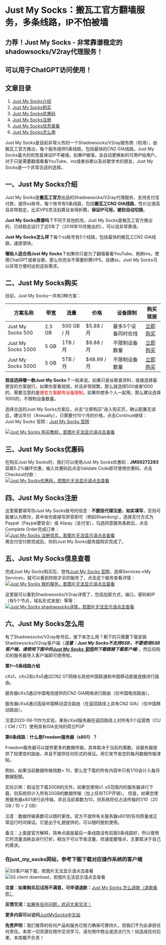 <h1>Just My Socks：搬瓦工官方翻墙服务，多条线路，IP不怕被墙</h1>
<h2>力荐！Just My Socks - 非常靠谱稳定的shadowsocks/V2ray代理服务！</h2>
<h2>可以用于ChatGPT访问使用！</h2>
<h2>文章目录</h2>
<ol id="user-content-content-index-contents">
 	<li><a href="#user-content-just1">Just My Socks介绍</a></li>
 	<li><a href="#user-content-just2">Just My Socks购买</a></li>
 	<li><a href="#user-content-just3">Just My Socks优惠码</a></li>
 	<li><a href="#user-content-just4">Just My Socks注册</a></li>
 	<li><a href="#user-content-just5">Just My Socks信息查看</a></li>
 	<li><a href="#user-content-just6">Just My Socks怎么用</a></li>
</ol>
<p class="keepp">
Just My Socks是目前非常火热的一个Shadowsocks/V2ray服务商（机场），由搬瓦工官方推出，每个服务提供5条线路，包括最快的CN2 GIA线路。Just My Socks最大的优势是保证IP不被墙，如果IP被墙，会自动更换新的可用IP给用户。对于只是需要翻墙看看YouTube、ins或者谷歌以及谷歌学术的朋友，Just My Socks是一个非常合适的选择。
</p>
<h2 id="user-content-just1"><span id="just_my_socks">一、Just My Socks介绍</span></h2>
<p class="keepp">
Just My Socks是<strong>搬瓦工官方</strong>出品的Shadowsocks/V2ray代理服务，支持支付宝付款，提供ss账号，每个账号有5条线路，包括<strong>搬瓦工CN2 GIA线路</strong>，性价比很高且非常稳定，比买VPS灵活划算且省得折腾，<strong>保证IP可用，被封自动切换</strong>。
</p>
<p class="keepp">
<strong>Just My Socks靠谱吗？</strong>不同于其他机场，Just My Socks是搬瓦工官方推出的，已经稳定运行了近5年了（2018年10月推出的），可以说非常靠谱。
</p>
<p class="keepp">
<strong>Just My Socks怎么样？</strong>每个ss账号有5个线路，包括最快的搬瓦工CN2 GIA线路，速度很快。
</p>
<p class="keepp">
<strong>哪些人适合用Just My Socks？</strong>如果你只是为了翻墙看看YouTube、刷刷ins，使用ChatGPT或者谷歌，那么你完全不需要折腾VPS，自建ss，Just My Socks可以非常方便的达到这些需求。
</p>
<h2 id="user-content-just2"><span id="just_my_socks-2">二、Just My Socks购买</span></h2>
<p class="keepp">目前，Just My Socks一共有3种方案：</p>
<table id="tablepress-1">
<thead>
<tr>
<th>方案名称</th>
<th>带宽</th>
<th>流量</th>
<th>价格</th>
<th>设备限制</th>
<th>购买链接</th>
</tr>
</thead>
<tbody>
<tr>
<td>Just My Socks 500</td>
<td>2.5 GB</td>
<td>500 GB / 月</td>
<td>$5.88 / 月</td>
<td>最多5个设备同时在线</td>
<td><a rel="nofollow" href="https://justmysocks3.net/members/aff.php?aff=26082&pid=1&language=chinese">立即购买</a></td>
</tr>
<tr>
<td>Just My Socks 1000</td>
<td>5 GB</td>
<td>1TB / 月</td>
<td>$9.88 / 月</td>
<td>不限制设备数量</td>
<td><a rel="nofollow" href="https://justmysocks3.net/members/aff.php?aff=26082&pid=2&language=chinese">立即购买</a></td>
</tr>
<tr>
<td>Just My Socks 5000</td>
<td>5 GB</td>
<td>5TB / 月</td>
<td>$48.99 / 月</td>
<td>不限制设备数量</td>
<td><a rel="nofollow" href="https://justmysocks3.net/members/aff.php?aff=26082&pid=3&language=chinese">立即购买</a></td>
</tr>
</tbody>
</table>
<p class="keepp">
<strong>我该选择哪一款Just My Socks？</strong>一般来说，如果只是谷歌查资料，直接选择最便宜的方案就行，如果你爱看视频，并且非常频繁，那么就选择500或者1000的，需要注意的是<span style="color: #ff0000;">便宜方案都有设备限制</span>，如果你想多个人一起用，那么建议选择1000的，不限制设备数量。
</p>
<p class="keepp">
选择合适的Just My Socks方案后，点击“立即购买”进入购买页，确认配置无误后，建议年付（Annually），只需要付10个月的价格，点击Continue继续：
<br class="keepp">
Just My Socks 官网：<a rel="nofollow" href="https://justmysocks3.net/members/aff.php?aff=26082&language=chinese">Just My Socks 官网</a>
</p>

<a href="https://rawcdn.githack.com/killgcd/justmysocks/1b37c68c634059695a5ceb046563d13a84766b23/images/jms-1.png" target="_blank" rel="noopener noreferrer"><img style="max-width:100%" src="https://rawcdn.githack.com/killgcd/justmysocks/1b37c68c634059695a5ceb046563d13a84766b23/images/jms-1.png" alt="Just My Socks 购买教程，若图片无法显示请点击查看" /></a>
<h2 id="user-content-just3"><span id="just_my_socks-3">三、Just My Socks优惠码</span></h2>
<p class="keepp">
在购买Just My Socks时，我们可以使用Just My Socks优惠码：<strong>JMS9272283</strong>获取5.2%循环优惠，输入优惠码后点击Validate Code即可使用优惠码，点击Checkout付款：
<br class="keepp">
<a href="https://rawcdn.githack.com/killgcd/justmysocks/1b37c68c634059695a5ceb046563d13a84766b23/images/jms-2.png" target="_blank" rel="noopener noreferrer"><img style="max-width:100%" src="https://rawcdn.githack.com/killgcd/justmysocks/1b37c68c634059695a5ceb046563d13a84766b23/images/jms-2.png" alt="Just My Socks优惠码，若图片无法显示请点击查看" /></a>
</p>
<h2 id="user-content-just4"><span id="just_my_socks-4">四、Just My Socks注册</span></h2>
<p class="keepp">
这里需要填写你Just My Socks账号的信息：<strong>不要挂代理注册，如实填写</strong>，否则可能被认为欺诈，其中省份直接写拼音即可（例如Shandong），选择支付方式为Paypal（Paypal更安全）或 Alipay（支付宝），勾选同意服务条款后，点击Complete Order完成订单：
<br class="keepp">
<a href="https://rawcdn.githack.com/killgcd/justmysocks/1b37c68c634059695a5ceb046563d13a84766b23/images/jms-3.png" target="_blank" rel="noopener noreferrer"><img style="max-width:100%" src="https://rawcdn.githack.com/killgcd/justmysocks/1b37c68c634059695a5ceb046563d13a84766b23/images/jms-3.png" alt="Just My Socks 注册信息，若图片无法显示请点击查看" /></a>
<br class="keepp">
用支付宝付款完成后，你的Just My Socks服务就购买完成了。
</p>
<h2 id="user-content-just5"><span id="just_my_socks-5">五、Just My Socks信息查看</span></h2>
<p class="keepp">
完成Just My Socks购买后，登陆<a rel="nofollow" href="https://justmysocks3.net/members/aff.php?aff=26082&language=chinese">Just My Socks 官网</a>，选择Services->My Services，就可以看到你刚才买的服务了，点击这个服务查看详情：
<br class="keepp">
<a href="https://rawcdn.githack.com/killgcd/justmysocks/1b37c68c634059695a5ceb046563d13a84766b23/images/jms-4.png" target="_blank" rel="noopener noreferrer"><img style="max-width:100%" src="https://rawcdn.githack.com/killgcd/justmysocks/1b37c68c634059695a5ceb046563d13a84766b23/images/jms-4.png" alt="Just My Socks 我的服务，若图片无法显示请点击查看" /></a>
</p>
<p class="keepp">
这里就可以看到Shadowsocks/V2ray详情了，包括加密方式，端口，密码和IP（有5个节点，域名形式发放）等等：
<br class="keepp">
<a href="https://rawcdn.githack.com/killgcd/justmysocks/1b37c68c634059695a5ceb046563d13a84766b23/images/jms-5.png" target="_blank" rel="noopener noreferrer"><img style="max-width:100%" src="https://rawcdn.githack.com/killgcd/justmysocks/1b37c68c634059695a5ceb046563d13a84766b23/images/jms-5.png" alt="Just My Socks shadowsocks详情，若图片无法显示请点击查看" /></a>
</p>
<h2 id="user-content-just6"><span id="just_my_socks-6">六、Just My Socks怎么用</span></h2>

有了Shadowsocks/V2ray账号后，接下来怎么用？剩下的只需要下载安装Shadowsocks/V2ray客户端（***注意：Just My Socks不支持SSR，不要使用SSR客户端，请使用下图中的<a rel="nofollow" href="https://justmysocks3.net/members/index.php?rp=/knowledgebase/5/Software-download-links.html">Just My Socks 官网</a>的下载链接下载客户端***），然后将购买的服务器导入客户端即可使用啦。

<b>第1～5条线路介绍</b>

cXs1，cXs2和cXs5通过CN2 GT网络与其他中国联通和中国移动直接连接进行路由。

服务器cXs3通过中国电信提供的CN2 GIA网络进行路由（仅中国电信路由）。

服务器cXs4通过高级中国移动混合路由（在返回路径上具有CN2 GIA）（仅中国移动路由）。

注意2020-08-11作为实验，某些cXs4服务器在返回路径上对所有3个运营商（CU / CM / CT）使用具有GIA支持的荷兰POP

<b>第6条线路：什么是Freedom服务器（s801）？</b>

Freedom服务器可以提供更多的数据传输，具体取决于当前的乘数。该服务器提供了较便宜的路由，并且不提供任何形式的保证。用它来节省您的每月数据传输津贴。

例如，如果当前数据传输倍数= 10，那么您下载的所有内容中只有1/10会计入每月数据配额。

实际示例：假设您下载20GB的文件。如果您使用s1..s5范围内的服务器进行下载，则系统将计入所有20GB的数据传输（加上任何TCP开销）。 但是，如果您使用服务器s801进行此传输，并且当前乘数为10，则系统将仅占该传输的1/10（20 GB / 10 = 2 GB）

注意：数据传输乘数可以随时更改。官方不提供有关服务器s801的任何质量或正常运行时间保证。它是出于礼貌提供的，可以随时脱机使用。

备注：上面是官方解释，简单点就是最后一条线路没有前面5条线路好，所以使用它时流量消耗会进行打折，相当于可以节省流量，但速度要慢点，主要取决于自己的需求。

<h3>在just_my_socks网站，参考下图下载对应操作系统的客户端</h3>
<img style="max-width:100%" src="https://rawcdn.githack.com/killgcd/justmysocks/1b37c68c634059695a5ceb046563d13a84766b23/images/dccn.jpg" alt="SS客户端下载，若图片无法显示请点击查看" />
<img style="max-width:100%" src="https://rawcdn.githack.com/killgcd/justmysocks/1b37c68c634059695a5ceb046563d13a84766b23/images/dcen.jpg" alt="SS client download，若图片无法显示请点击查看" />
<p class="keepp"><strong>注意：如果购买后试用不满意，可申请退款：</strong><a href="jmstk.md"  rel="nofollow">Just My Socks 怎么退款（退款条件）</a></p>
<p class="keepp"><strong>反馈交流：</strong><a href="https://github.com/Azranus/justmysocks/issues"  rel="nofollow">如果有任何问题，欢迎大家交流！</a></p>
<p class="keepp"><strong>更多内容可以访问</strong><a href="https://justmysockss3.net/"  rel="nofollow">JustMySocks中文站</a></p>
<p class="keepp"><strong>免责声明：</strong>我们推荐的任何产品和服务已努力确保可靠持久，但我们不为此承担任何责任。本库一切资源仅用作交流学习，请勿用作商业或违法行为！如造成任何后果，本库概不负责！</p>

